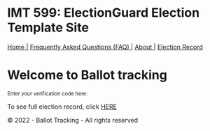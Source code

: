 # IMT 599: ElectionGuard Election Template Site
  <div class="topnav">
    <a class="active" href="./home.html">Home |</a>
    <a href="./FAQ.html">Frequently Asked Questions (FAQ) |</a>
    <a href="https://www.electionguard.vote/">About |</a>
    <a href="./Record.html">Election Record</a>
    
  </div>
  <body>
    <h1>Welcome to Ballot tracking</h1>
    <sup>Enter your verification code here:</sup>
  <p>To see full election record, click <a href="./Record.html">HERE</a></p>
    <div id="bottom">© 2022 - Ballot <span>Tracking</span> - All rights reserved 
